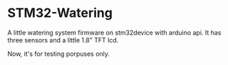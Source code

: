 # STM32-Watering

A little watering system firmware on stm32device with arduino api.
It has three sensors and a little 1.8" TFT lcd.

Now, it's for testing porpuses only.


